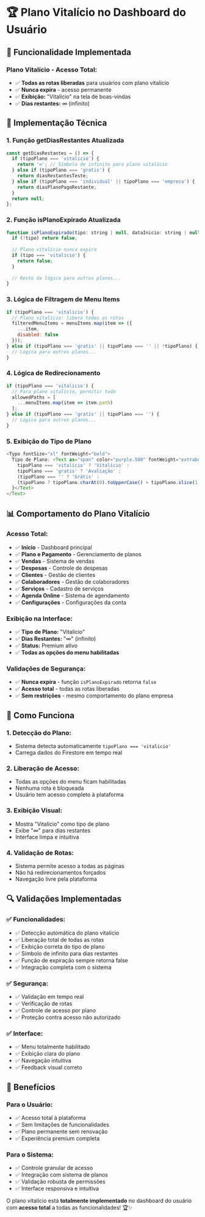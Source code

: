# 🏆 Plano Vitalício no Dashboard do Usuário

## 🎯 Funcionalidade Implementada

### **Plano Vitalício - Acesso Total:**
- ✅ **Todas as rotas liberadas** para usuários com plano vitalício
- ✅ **Nunca expira** - acesso permanente
- ✅ **Exibição:** "Vitalício" na tela de boas-vindas
- ✅ **Dias restantes:** ∞ (infinito)

## 🔧 Implementação Técnica

### **1. Função getDiasRestantes Atualizada**
```javascript
const getDiasRestantes = () => {
  if (tipoPlano === 'vitalicio') {
    return '∞'; // Símbolo de infinito para plano vitalício
  } else if (tipoPlano === 'gratis') {
    return diasRestantesTeste;
  } else if (tipoPlano === 'individual' || tipoPlano === 'empresa') {
    return diasPlanoPagoRestante;
  }
  return null;
};
```

### **2. Função isPlanoExpirado Atualizada**
```javascript
function isPlanoExpirado(tipo: string | null, dataInicio: string | null) {
  if (!tipo) return false;
  
  // Plano vitalício nunca expira
  if (tipo === 'vitalicio') {
    return false;
  }
  
  // Resto da lógica para outros planos...
}
```

### **3. Lógica de Filtragem de Menu Items**
```javascript
if (tipoPlano === 'vitalicio') {
  // Plano vitalício: libera todas as rotas
  filteredMenuItems = menuItems.map(item => ({
    ...item,
    disabled: false
  }));
} else if (tipoPlano === 'gratis' || tipoPlano === '' || !tipoPlano) {
  // Lógica para outros planos...
}
```

### **4. Lógica de Redirecionamento**
```javascript
if (tipoPlano === 'vitalicio') {
  // Para plano vitalício, permitir tudo
  allowedPaths = [
    ...menuItems.map(item => item.path)
  ];
} else if (tipoPlano === 'gratis' || tipoPlano === '') {
  // Lógica para outros planos...
}
```

### **5. Exibição do Tipo de Plano**
```javascript
<Typo fontSize="xl" fontWeight="bold">
  Tipo de Plano: <Text as="span" color="purple.500" fontWeight="extrabold">{
    tipoPlano === 'vitalicio' ? 'Vitalício' :
    tipoPlano === 'gratis' ? 'Avaliação' : 
    (tipoPlano === '' ? 'Grátis' : 
    (tipoPlano ? tipoPlano.charAt(0).toUpperCase() + tipoPlano.slice(1) : 'Nenhum'))
  }</Text>
</Text>
```

## 📊 Comportamento do Plano Vitalício

### **Acesso Total:**
- ✅ **Início** - Dashboard principal
- ✅ **Plano e Pagamento** - Gerenciamento de planos
- ✅ **Vendas** - Sistema de vendas
- ✅ **Despesas** - Controle de despesas
- ✅ **Clientes** - Gestão de clientes
- ✅ **Colaboradores** - Gestão de colaboradores
- ✅ **Serviços** - Cadastro de serviços
- ✅ **Agenda Online** - Sistema de agendamento
- ✅ **Configurações** - Configurações da conta

### **Exibição na Interface:**
- ✅ **Tipo de Plano:** "Vitalício"
- ✅ **Dias Restantes:** "∞" (infinito)
- ✅ **Status:** Premium ativo
- ✅ **Todas as opções do menu habilitadas**

### **Validações de Segurança:**
- ✅ **Nunca expira** - função `isPlanoExpirado` retorna `false`
- ✅ **Acesso total** - todas as rotas liberadas
- ✅ **Sem restrições** - mesmo comportamento do plano empresa

## 🎯 Como Funciona

### **1. Detecção do Plano:**
- Sistema detecta automaticamente `tipoPlano === 'vitalicio'`
- Carrega dados do Firestore em tempo real

### **2. Liberação de Acesso:**
- Todas as opções do menu ficam habilitadas
- Nenhuma rota é bloqueada
- Usuário tem acesso completo à plataforma

### **3. Exibição Visual:**
- Mostra "Vitalício" como tipo de plano
- Exibe "∞" para dias restantes
- Interface limpa e intuitiva

### **4. Validação de Rotas:**
- Sistema permite acesso a todas as páginas
- Não há redirecionamentos forçados
- Navegação livre pela plataforma

## 🔍 Validações Implementadas

### **✅ Funcionalidades:**
- ✅ Detecção automática do plano vitalício
- ✅ Liberação total de todas as rotas
- ✅ Exibição correta do tipo de plano
- ✅ Símbolo de infinito para dias restantes
- ✅ Função de expiração sempre retorna false
- ✅ Integração completa com o sistema

### **✅ Segurança:**
- ✅ Validação em tempo real
- ✅ Verificação de rotas
- ✅ Controle de acesso por plano
- ✅ Proteção contra acesso não autorizado

### **✅ Interface:**
- ✅ Menu totalmente habilitado
- ✅ Exibição clara do plano
- ✅ Navegação intuitiva
- ✅ Feedback visual correto

## 🚀 Benefícios

### **Para o Usuário:**
- ✅ Acesso total à plataforma
- ✅ Sem limitações de funcionalidades
- ✅ Plano permanente sem renovação
- ✅ Experiência premium completa

### **Para o Sistema:**
- ✅ Controle granular de acesso
- ✅ Integração com sistema de planos
- ✅ Validação robusta de permissões
- ✅ Interface responsiva e intuitiva

O plano vitalício está **totalmente implementado** no dashboard do usuário com **acesso total** a todas as funcionalidades! 🏆✨ 